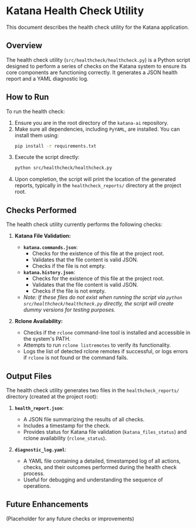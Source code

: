 # Katana Health Check Utility

This document describes the health check utility for the Katana application.

## Overview

The health check utility (`src/healthcheck/healthcheck.py`) is a Python script designed to perform a series of checks on the Katana system to ensure its core components are functioning correctly. It generates a JSON health report and a YAML diagnostic log.

## How to Run

To run the health check:

1.  Ensure you are in the root directory of the `katana-ai` repository.
2.  Make sure all dependencies, including `PyYAML`, are installed. You can install them using:
    ```bash
    pip install -r requirements.txt
    ```
3.  Execute the script directly:
    ```bash
    python src/healthcheck/healthcheck.py
    ```
4.  Upon completion, the script will print the location of the generated reports, typically in the `healthcheck_reports/` directory at the project root.

## Checks Performed

The health check utility currently performs the following checks:

1.  **Katana File Validation:**
    *   **`katana.commands.json`**:
        *   Checks for the existence of this file at the project root.
        *   Validates that the file content is valid JSON.
        *   Checks if the file is not empty.
    *   **`katana.history.json`**:
        *   Checks for the existence of this file at the project root.
        *   Validates that the file content is valid JSON.
        *   Checks if the file is not empty.
    *   *Note: If these files do not exist when running the script via `python src/healthcheck/healthcheck.py` directly, the script will create dummy versions for testing purposes.*

2.  **Rclone Availability:**
    *   Checks if the `rclone` command-line tool is installed and accessible in the system's PATH.
    *   Attempts to run `rclone listremotes` to verify its functionality.
    *   Logs the list of detected rclone remotes if successful, or logs errors if `rclone` is not found or the command fails.

## Output Files

The health check utility generates two files in the `healthcheck_reports/` directory (created at the project root):

1.  **`health_report.json`**:
    *   A JSON file summarizing the results of all checks.
    *   Includes a timestamp for the check.
    *   Provides status for Katana file validation (`katana_files_status`) and rclone availability (`rclone_status`).

2.  **`diagnostic_log.yaml`**:
    *   A YAML file containing a detailed, timestamped log of all actions, checks, and their outcomes performed during the health check process.
    *   Useful for debugging and understanding the sequence of operations.

## Future Enhancements

(Placeholder for any future checks or improvements)
